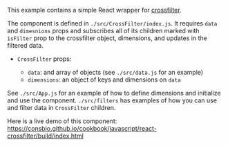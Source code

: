 This example contains a simple React wrapper for [crossfilter](https://github.com/crossfilter/crossfilter).

The component is defined in `./src/CrossFilter/index.js`. It requires `data` and `dimesnions` props and subscribes all of its children marked with `isFilter` prop to the crossfilter object, dimensions, and updates in the filtered data.

- `CrossFilter` props:

    - `data`: and array of objects (see `./src/data.js` for an example)
    - `dimensions`: an object of keys and dimensions on `data`

See `./src/App.js` for an example of how to define dimensions and initialize and use the component. `./src/filters` has examples of how you can use and filter data in `CrossFilter` children.

Here is a live demo of this component:
https://consbio.github.io/cookbook/javascript/react-crossfilter/build/index.html